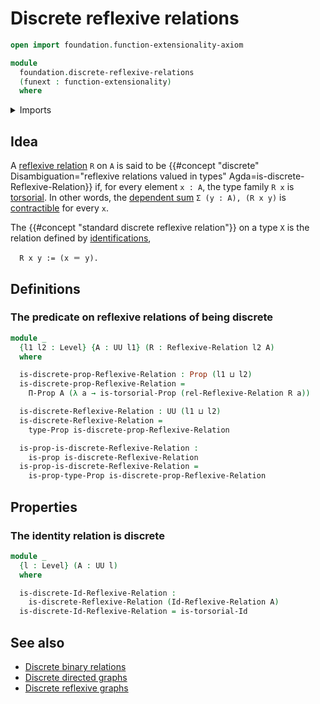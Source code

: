 # Discrete reflexive relations

```agda
open import foundation.function-extensionality-axiom

module
  foundation.discrete-reflexive-relations
  (funext : function-extensionality)
  where
```

<details><summary>Imports</summary>

```agda
open import foundation.binary-relations funext
open import foundation.contractible-types funext
open import foundation.dependent-pair-types
open import foundation.dependent-products-propositions funext
open import foundation.reflexive-relations funext
open import foundation.torsorial-type-families funext
open import foundation.universe-levels

open import foundation-core.identity-types
open import foundation-core.propositions
```

</details>

## Idea

A [reflexive relation](foundation.binary-relations.md) `R` on `A` is said to be
{{#concept "discrete" Disambiguation="reflexive relations valued in types" Agda=is-discrete-Reflexive-Relation}}
if, for every element `x : A`, the type family `R x` is
[torsorial](foundation-core.torsorial-type-families.md). In other words, the
[dependent sum](foundation.dependent-pair-types.md) `Σ (y : A), (R x y)` is
[contractible](foundation-core.contractible-types.md) for every `x`.

The {{#concept "standard discrete reflexive relation"}} on a type `X` is the
relation defined by [identifications](foundation-core.identity-types.md),

```text
  R x y := (x ＝ y).
```

## Definitions

### The predicate on reflexive relations of being discrete

```agda
module _
  {l1 l2 : Level} {A : UU l1} (R : Reflexive-Relation l2 A)
  where

  is-discrete-prop-Reflexive-Relation : Prop (l1 ⊔ l2)
  is-discrete-prop-Reflexive-Relation =
    Π-Prop A (λ a → is-torsorial-Prop (rel-Reflexive-Relation R a))

  is-discrete-Reflexive-Relation : UU (l1 ⊔ l2)
  is-discrete-Reflexive-Relation =
    type-Prop is-discrete-prop-Reflexive-Relation

  is-prop-is-discrete-Reflexive-Relation :
    is-prop is-discrete-Reflexive-Relation
  is-prop-is-discrete-Reflexive-Relation =
    is-prop-type-Prop is-discrete-prop-Reflexive-Relation
```

## Properties

### The identity relation is discrete

```agda
module _
  {l : Level} (A : UU l)
  where

  is-discrete-Id-Reflexive-Relation :
    is-discrete-Reflexive-Relation (Id-Reflexive-Relation A)
  is-discrete-Id-Reflexive-Relation = is-torsorial-Id
```

## See also

- [Discrete binary relations](foundation.discrete-binary-relations.md)
- [Discrete directed graphs](graph-theory.discrete-directed-graphs.md)
- [Discrete reflexive graphs](graph-theory.discrete-reflexive-graphs.md)
